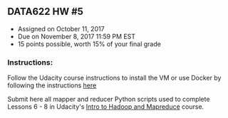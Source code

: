 ## DATA622 HW #5
- Assigned on October 11, 2017
- Due on November 8, 2017 11:59 PM EST
- 15 points possible, worth 15% of your final grade

### Instructions:

Follow the Udacity course instructions to install the VM or use Docker by following the instructions [here](https://www.cloudera.com/documentation/enterprise/latest/topics/quickstart_docker_container.html)

Submit here all mapper and reducer Python scripts used to complete Lessons 6 - 8 in Udacity's [Intro to Hadoop and Mapreduce](https://www.udacity.com/course/intro-to-hadoop-and-mapreduce--ud617) course. 
